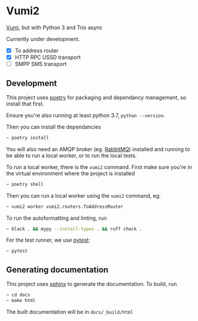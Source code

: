 # Vumi2
[Vumi](https://vumi.readthedocs.io/), but with Python 3 and Trio async

Currently under development.
- [x] To address router
- [x] HTTP RPC USSD transport
- [ ] SMPP SMS transport

## Development
This project uses [poetry](https://python-poetry.org/docs/#installation) for packaging and dependancy management, so install that first.

Ensure you're also running at least python 3.7, `python --version`.

Then you can install the dependancies
```bash
~ poetry install
```

You will also need an AMQP broker (eg. [RabbitMQ](https://www.rabbitmq.com/)) installed and running to be able to run a local worker, or to run the local tests.

To run a local worker, there is the `vumi2` command. First make sure you're in the virtual environment where the project is installed
```bash
~ poetry shell
```

Then you can run a local worker using the `vumi2` command, eg.
```bash
~ vumi2 worker vumi2.routers.ToAddressRouter
```

To run the autoformatting and linting, run
```bash
~ black . && mypy --install-types . && ruff check .
```

For the test runner, we use [pytest](https://docs.pytest.org/):
```bash
~ pytest
```

## Generating documentation
This project uses [sphinx](https://www.sphinx-doc.org/) to generate the documentation. To build, run
```bash
~ cd docs
~ make html
```
The built documentation will be in `docs/_build/html`
